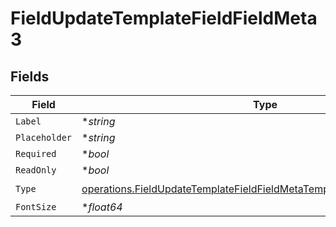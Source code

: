 # FieldUpdateTemplateFieldFieldMeta3


## Fields

| Field                                                                                                                                                              | Type                                                                                                                                                               | Required                                                                                                                                                           | Description                                                                                                                                                        |
| ------------------------------------------------------------------------------------------------------------------------------------------------------------------ | ------------------------------------------------------------------------------------------------------------------------------------------------------------------ | ------------------------------------------------------------------------------------------------------------------------------------------------------------------ | ------------------------------------------------------------------------------------------------------------------------------------------------------------------ |
| `Label`                                                                                                                                                            | **string*                                                                                                                                                          | :heavy_minus_sign:                                                                                                                                                 | N/A                                                                                                                                                                |
| `Placeholder`                                                                                                                                                      | **string*                                                                                                                                                          | :heavy_minus_sign:                                                                                                                                                 | N/A                                                                                                                                                                |
| `Required`                                                                                                                                                         | **bool*                                                                                                                                                            | :heavy_minus_sign:                                                                                                                                                 | N/A                                                                                                                                                                |
| `ReadOnly`                                                                                                                                                         | **bool*                                                                                                                                                            | :heavy_minus_sign:                                                                                                                                                 | N/A                                                                                                                                                                |
| `Type`                                                                                                                                                             | [operations.FieldUpdateTemplateFieldFieldMetaTemplatesFieldsResponseType](../../models/operations/fieldupdatetemplatefieldfieldmetatemplatesfieldsresponsetype.md) | :heavy_check_mark:                                                                                                                                                 | N/A                                                                                                                                                                |
| `FontSize`                                                                                                                                                         | **float64*                                                                                                                                                         | :heavy_minus_sign:                                                                                                                                                 | N/A                                                                                                                                                                |
